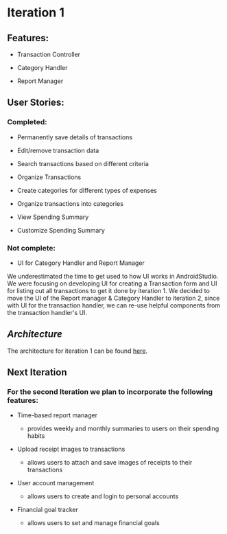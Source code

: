 # Iteration 1

## Features:

* Transaction Controller

* Category Handler

* Report Manager

## User Stories:

### Completed:


* Permanently save details of transactions
* Edit/remove transaction data
* Search transactions based on different criteria
* Organize Transactions

* Create categories for different types of expenses
* Organize transactions into categories

* View Spending Summary
* Customize Spending Summary

### Not complete:
* UI for Category Handler and Report Manager

We underestimated the time to get used to how UI works in AndroidStudio. We were focusing on developing UI for creating a Transaction form and UI for listing out all transactions to get it done by iteration 1. We decided to move the UI of the Report manager & Category Handler to iteration 2, since with UI for the transaction handler, we can re-use helpful components from the transaction handler's UI.



## *Architecture*
The architecture for iteration 1 can be found [here](./docs/Architecture_Diagram_Iteration1.pdf).

## Next Iteration

### For the second Iteration we plan to incorporate the following features:

* Time-based report manager
    - provides weekly and monthly summaries to users on their spending habits

* Upload receipt images to transactions
    - allows users to attach and save images of receipts to their transactions

* User account management
    - allows users to create and login to personal accounts

* Financial goal tracker
    - allows users to set and manage financial goals


